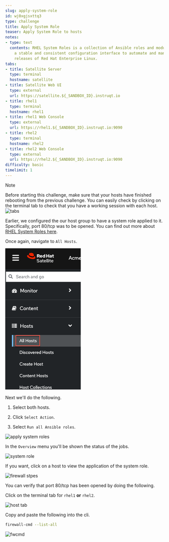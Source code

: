 ```yaml
---
slug: apply-system-role
id: wj0xgjsxttq3
type: challenge
title: Apply System Role
teaser: Apply System Role to hosts
notes:
- type: text
  contents: RHEL System Roles is a collection of Ansible roles and modules that provide
    a stable and consistent configuration interface to automate and manage multiple
    releases of Red Hat Enterprise Linux.
tabs:
- title: Satellite Server
  type: terminal
  hostname: satellite
- title: Satellite Web UI
  type: external
  url: https://satellite.${_SANDBOX_ID}.instruqt.io
- title: rhel1
  type: terminal
  hostname: rhel1
- title: rhel1 Web Console
  type: external
  url: https://rhel1.${_SANDBOX_ID}.instruqt.io:9090
- title: rhel2
  type: terminal
  hostname: rhel2
- title: rhel2 Web Console
  type: external
  url: https://rhel2.${_SANDBOX_ID}.instruqt.io:9090
difficulty: basic
timelimit: 1
---
```

<!-- markdownlint-disable MD033 -->

>[!NOTE]
>Before starting this challenge, make sure that your hosts have finished rebooting from the previous challenge. You can easily check by clicking on the terminal tab to check that you have a working session with each host. ![tabs](../assets/hosttab.png)

Earlier, we configured the our host group to have a system role applied to it. Specifically, port 80/tcp was to be opened. You can find out more about [RHEL System Roles here](https://access.redhat.com/articles/3050101).

Once again, navigate to `All Hosts`.

![all hosts](../assets/allhostsagain.png)

Next we'll do the following.

1) Select both hosts.

2) Click `Select Action`.

3) Select `Run all Ansible roles`.

![apply system roles](../assets/applysystemroles.png)

In the `Overview` menu you'll be shown the status of the jobs.

![system role](../assets/systemrolestatus.png)

If you want, click on a host to view the application of the system role.

![firewall stpes](../assets/firewallsteps.png)

You can verify that port 80/tcp has been opened by doing the following.

Click on the terminal tab for `rhel1` **or** `rhel2`.

![host tab](../assets/hosttab.png)

Copy and paste the following into the cli.

```bash
firewall-cmd --list-all
```

![fwcmd](../assets/firewallcmdoutput.png)
